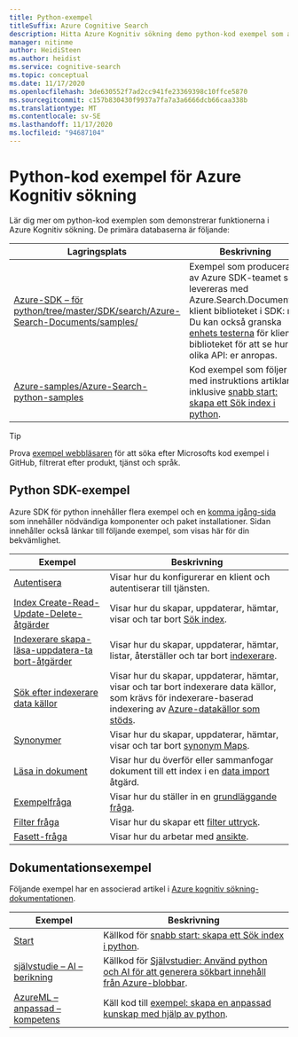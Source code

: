 ```yaml
---
title: Python-exempel
titleSuffix: Azure Cognitive Search
description: Hitta Azure Kognitiv sökning demo python-kod exempel som använder Azure .NET SDK för python eller REST.
manager: nitinme
author: HeidiSteen
ms.author: heidist
ms.service: cognitive-search
ms.topic: conceptual
ms.date: 11/17/2020
ms.openlocfilehash: 3de630552f7ad2cc941fe23369398c10ffce5870
ms.sourcegitcommit: c157b830430f9937a7fa7a3a6666dcb66caa338b
ms.translationtype: MT
ms.contentlocale: sv-SE
ms.lasthandoff: 11/17/2020
ms.locfileid: "94687104"
---
```

# <a name="python-code-samples-for-azure-cognitive-search"></a>Python-kod exempel för Azure Kognitiv sökning

Lär dig mer om python-kod exemplen som demonstrerar funktionerna i Azure Kognitiv sökning. De primära databaserna är följande:

| Lagringsplats | Beskrivning |
|------------|-------------|
| [Azure-SDK – för python/tree/master/SDK/search/Azure-Search-Documents/samples/](https://github.com/Azure/azure-sdk-for-python/tree/master/sdk/search/azure-search-documents/samples) | Exempel som producerats av Azure SDK-teamet som levereras med Azure.Search.Documents-klient biblioteket i SDK: n. Du kan också granska [enhets testerna](https://github.com/Azure/azure-sdk-for-python/tree/master/sdk/search/azure-search-documents/tests) för klient biblioteket för att se hur olika API: er anropas. |
| [Azure-samples/Azure-Search-python-samples](https://github.com/Azure-Samples/azure-search-python-samples) | Kod exempel som följer med instruktions artiklar, inklusive [snabb start: skapa ett Sök index i python](search-get-started-python.md).|

> [!Tip]
> Prova [exempel webbläsaren](/samples/browse/?languages=csharp&products=azure-cognitive-search) för att söka efter Microsofts kod exempel i GitHub, filtrerat efter produkt, tjänst och språk.

## <a name="python-sdk-samples"></a>Python SDK-exempel

Azure SDK för python innehåller flera exempel och en [komma igång-sida](https://github.com/Azure/azure-sdk-for-python/tree/master/sdk/search/azure-search-documents/samples) som innehåller nödvändiga komponenter och paket installationer. Sidan innehåller också länkar till följande exempel, som visas här för din bekvämlighet.

| Exempel | Beskrivning |
|---------|-------------|
| [Autentisera](https://github.com/Azure/azure-sdk-for-python/blob/master/sdk/search/azure-search-documents/samples/sample_authentication.py) | Visar hur du konfigurerar en klient och autentiserar till tjänsten. | 
| [Index Create-Read-Update-Delete-åtgärder](https://github.com/Azure/azure-sdk-for-python/blob/master/sdk/search/azure-search-documents/samples/sample_index_crud_operations.py) | Visar hur du skapar, uppdaterar, hämtar, visar och tar bort [Sök index](search-what-is-an-index.md). |
| [Indexerare skapa-läsa-uppdatera-ta bort-åtgärder](https://github.com/Azure/azure-sdk-for-python/blob/master/sdk/search/azure-search-documents/samples/sample_indexers_operations.py) | Visar hur du skapar, uppdaterar, hämtar, listar, återställer och tar bort [indexerare](search-indexer-overview.md). |
| [Sök efter indexerare data källor](https://github.com/Azure/azure-sdk-for-python/blob/master/sdk/search/azure-search-documents/samples/sample_indexer_datasource_skillset.py) | Visar hur du skapar, uppdaterar, hämtar, visar och tar bort indexerare data källor, som krävs för indexerare-baserad indexering av [Azure-datakällor som stöds](search-indexer-overview.md#supported-data-sources). |
| [Synonymer](https://github.com/Azure/azure-sdk-for-python/blob/master/sdk/search/azure-search-documents/samples/sample_synonym_map_operations.py) | Visar hur du skapar, uppdaterar, hämtar, visar och tar bort [synonym Maps](search-synonyms.md).  |
| [Läsa in dokument](https://github.com/Azure/azure-sdk-for-python/blob/master/sdk/search/azure-search-documents/samples/sample_crud_operations.py) | Visar hur du överför eller sammanfogar dokument till ett index i en [data import](search-what-is-data-import.md) åtgärd. |
| [Exempelfråga](https://github.com/Azure/azure-sdk-for-python/blob/master/sdk/search/azure-search-documents/samples/sample_simple_query.py) | Visar hur du ställer in en [grundläggande fråga](search-query-overview.md). |
| [Filter fråga](https://github.com/Azure/azure-sdk-for-python/blob/master/sdk/search/azure-search-documents/samples/sample_filter_query.py) | Visar hur du skapar ett [filter uttryck](search-filters.md). |
| [Fasett-fråga](https://github.com/Azure/azure-sdk-for-python/blob/master/sdk/search/azure-search-documents/samples/sample_facet_query.py) | Visar hur du arbetar med [ansikte](search-filters-facets.md). |

## <a name="documentation-samples"></a>Dokumentationsexempel

Följande exempel har en associerad artikel i [Azure kognitiv sökning-dokumentationen](https://docs.microsoft.com/azure/search/).

| Exempel | Beskrivning | 
|---------|-------------|
| [Start](https://github.com/Azure-Samples/azure-search-python-samples/tree/master/Quickstart) | Källkod för [snabb start: skapa ett Sök index i python](search-get-started-python.md).  |
| [självstudie – AI – berikning](https://github.com/Azure-Samples/azure-search-python-samples/tree/master/Tutorial-AI-Enrichment)  | Källkod för [Självstudier: Använd python och AI för att generera sökbart innehåll från Azure-blobbar](cognitive-search-tutorial-blob-python.md).  |
| [AzureML – anpassad – kompetens](https://github.com/Azure-Samples/azure-search-python-samples/tree/master/AzureML-Custom-Skill)  | Käll kod till [exempel: skapa en anpassad kunskap med hjälp av python](cognitive-search-custom-skill-python.md).  |